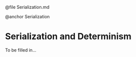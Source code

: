 @file Serialization.md

@anchor Serialization

# Serialization and Determinism

To be filled in...

